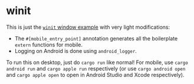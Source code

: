 # winit

This is just the [`winit` window example](https://GitHub.Com/rust-windowing/winit/blob/master/examples/window.rs) with very light modifications:

- The `#[mobile_entry_point]` annotation generates all the boilerplate `extern` functions for mobile.
- Logging on Android is done using `android_logger`.

To run this on desktop, just do `cargo run` like normal! For mobile, use `cargo android run` and `cargo apple run` respectively (or use `cargo android open` and `cargo apple open` to open in Android Studio and Xcode respectively).
